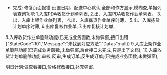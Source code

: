 
- 完成: 修复页面报错,设置日期、配送中心默认,全部和作方显示,模糊查,单据列表查询功能
  1.入库PDA收货计划单列表,
  2.出、入库PDA收货作业单列表，
  3.出、入库上架作业单列表，
  4.出、入库拣货作业单序时薄，
  5.出、入库拣货计划单序时薄,
  6.出库复核作业单,
  7.出库复核计划单,

8.入库收货作业单删除功能(已完成业务函数,未做弹窗,接口出错{"StateCode":101,"Message":"未找到对应方法","Datas":null})
9.入库上架作业单删除功能(已完成业务函数,未做弹窗,后台接口未完成,只是出了文档);
10.入库收货计划单删除功能,审核,反审,生成订单,反生成订单;(已完成业务函数,未做弹窗);

明日计划:做查看接口,价格修改接口,补充弹窗.